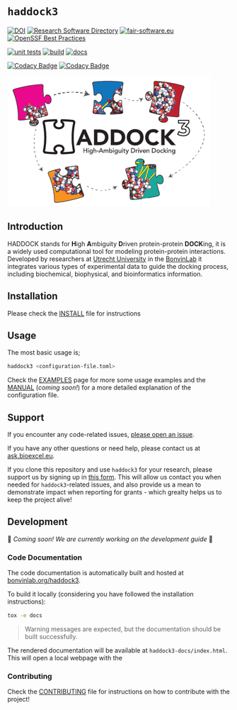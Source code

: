 # `haddock3`

<!-- <p align="center">

  <img src="docs/figs/HADDOCK3-logo.png" alt="haddock3-logo" style="vertical-align: middle;">
</p>
<src > -->

[![DOI](https://zenodo.org/badge/DOI/10.5281/zenodo.10527751.svg)](https://doi.org/10.5281/zenodo.10527751)
[![Research Software Directory](https://img.shields.io/badge/rsd-haddock3-00a3e3.svg)](https://research-software-directory.org/software/haddock3)
[![fair-software.eu](https://img.shields.io/badge/fair--software.eu-%E2%97%8F%20%20%E2%97%8F%20%20%E2%97%8F%20%20%E2%97%8F%20%20%E2%97%8F-green)](https://fair-software.eu)
[![OpenSSF Best Practices](https://www.bestpractices.dev/projects/8844/badge)](https://www.bestpractices.dev/projects/8844)

[![unit tests](https://github.com/haddocking/haddock3/workflows/tests/badge.svg?branch=main)](https://github.com/haddocking/haddock3/actions?workflow=tests)
[![build](https://github.com/haddocking/haddock3/workflows/build/badge.svg?branch=main)](https://github.com/haddocking/haddock3/actions?workflow=build)
[![docs](https://github.com/haddocking/haddock3/workflows/pages/badge.svg?branch=main)](https://github.com/haddocking/haddock3/actions?workflow=pages)

[![Codacy Badge](https://app.codacy.com/project/badge/Grade/e11e7f45400f4e8589cdf5941f95233a)](https://app.codacy.com/gh/haddocking/haddock3/dashboard?utm_source=gh&utm_medium=referral&utm_content=&utm_campaign=Badge_grade)
[![Codacy Badge](https://app.codacy.com/project/badge/Coverage/e11e7f45400f4e8589cdf5941f95233a)](https://app.codacy.com/gh/haddocking/haddock3/dashboard?utm_source=gh&utm_medium=referral&utm_content=&utm_campaign=Badge_coverage)

![haddock3-logo](docs/figs/HADDOCK3-logo.png)

## Introduction

HADDOCK stands for **H**igh **A**mbiguity **D**riven protein-protein **DOCK**ing, it is a widely used computational tool for modeling protein-protein interactions. Developed by researchers at [Utrecht University](https://uu.nl) in the [BonvinLab](https://bonvinlab.org) it integrates various types of experimental data to guide the docking process, including biochemical, biophysical, and bioinformatics information.

## Installation

Please check the [INSTALL](docs/INSTALL.md) file for instructions

## Usage

The most basic usage is;

```bash
haddock3 <configuration-file.toml>
```

Check the [EXAMPLES](examples/README.md) page for more some usage examples and the [MANUAL]() (_coming soon!_) for a more detailed explanation of the configuration file.

## Support

If you encounter any code-related issues, [please open an issue](https://github.com/haddocking/haddock3/issues/new/choose).

If you have any other questions or need help, please contact us at [ask.bioexcel.eu](https://ask.bioexcel.eu/).

If you clone this repository and use `haddock3` for your research, please support us by signing up in [this form](https://forms.gle/LCUHiYHh1hE9rd8L6). This will allow us contact you when needed for `haddock3`-related issues, and also provide us a mean to demonstrate impact when reporting for grants - which grealty helps us to keep the project alive!

[googleform]: https://docs.google.com/forms/d/e/1FAIpQLScDcd0rWtuzJ_4nftkDAHoLVwr1IAVwNJGhbaZdTYZ4vWu25w/viewform

## Development

🚧 _Coming soon! We are currently working on the development guide_ 🚧

### Code Documentation

The code documentation is automatically built and hosted at [bonvinlab.org/haddock3](https://www.bonvinlab.org/haddock3/).

To build it locally (considering you have followed the installation instructions):

```bash
tox -e docs
```

> Warning messages are expected, but the documentation should be built successfully.

The rendered documentation will be available at `haddock3-docs/index.html`. This will open a local webpage with the

### Contributing

Check the [CONTRIBUTING](CONTRIBUTING.md) file for instructions on how to contribute with the project!

<!-- ---

Happy HADDOCking!

<img src="https://www.bonvinlab.org/images/bio-haddock.png" alt="haddock" width="50px"> -->
